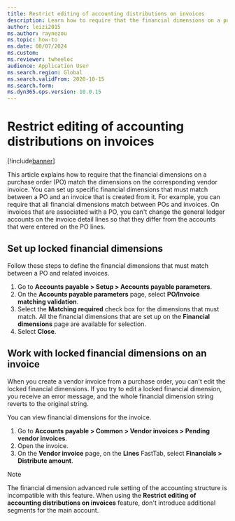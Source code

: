 ```yaml
---
title: Restrict editing of accounting distributions on invoices
description: Learn how to require that the financial dimensions on a purchase order (PO) match the dimensions on the corresponding vendor invoice.
author: leizi2015
ms.author: raynezou
ms.topic: how-to
ms.date: 08/07/2024
ms.custom:
ms.reviewer: twheeloc
audience: Application User
ms.search.region: Global
ms.search.validFrom: 2020-10-15
ms.search.form:
ms.dyn365.ops.version: 10.0.15
---
```


# Restrict editing of accounting distributions on invoices

[!include[banner](../includes/banner.md)]

This article explains how to require that the financial dimensions on a purchase order (PO) match the dimensions on the corresponding vendor invoice. You can set up specific financial dimensions that must match between a PO and an invoice that is created from it. For example, you can require that all financial dimensions match between POs and invoices. On invoices that are associated with a PO, you can't change the general ledger accounts on the invoice detail lines so that they differ from the accounts that were entered on the PO lines.

## Set up locked financial dimensions

Follow these steps to define the financial dimensions that must match between a PO and related invoices.

1. Go to **Accounts payable \> Setup \> Accounts payable parameters**.
2. On the **Accounts payable parameters** page, select **PO/Invoice matching validation**.
3. Select the **Matching required** check box for the dimensions that must match. All the financial dimensions that are set up on the **Financial dimensions** page are available for selection.
4. Select **Close**.

## Work with locked financial dimensions on an invoice

When you create a vendor invoice from a purchase order, you can't edit the locked financial dimensions. If you try to edit a locked financial dimension, you receive an error message, and the whole financial dimension string reverts to the original string.

You can view financial dimensions for the invoice.

1. Go to **Accounts payable \> Common \> Vendor invoices \> Pending vendor invoices**.
2. Open the invoice.
3. On the **Vendor invoice** page, on the **Lines** FastTab, select **Financials \> Distribute amount**.

> [!NOTE]
> The financial dimension advanced rule setting of the accounting structure is incompatible with this feature. When using the **Restrict editing of accounting distributions on invoices** feature, don't introduce additional segments for the main account.  
